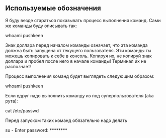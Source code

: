 ## Используемые обозначения

Я буду везде стараться показывать процесс выполнения команд. Сами же команды буду описывать так:

<div id="termynal" data-termynal data-ty-typeDelay="40" data-ty-lineDelay="700">
    <span data-ty="input">whoami</span>
    <span class="no-select" data-ty>pushkeen</span>
</div>

Знак доллара перед началом команды означает, что эта команда должна быть запущена от текущего пользователя. Эти команды ты можешь копировать к себе в консоль. Копируя их, не копируй знак доллара и пробел после него в начале команды! Терминал их не распознает!

Процесс выполнения команд будет выглядеть следующим образом:

<div id="termynal" data-termynal  data-ty-typeDelay="40" data-ty-lineDelay="700">
    <span data-ty="input" data-ty-prompt="[pushkeen@localhost ~] $">whoami</span>
    <span class="no-select" data-ty>pushkeen</span>
</div>

Если вдруг надо выполнить команду из под суперпользователя (aka рута):
<div id="termynal" data-termynal data-ty-typeDelay="40" data-ty-lineDelay="700">
    <span data-ty="input" data-ty-prompt="[root@localhost /] #">cat /etc/passwd</span>
</div>

Перед запуском таких команд обязательно надо делать
<div id="termynal" data-termynal data-ty-typeDelay="40" data-ty-lineDelay="700">
    <span data-ty="input" data-ty-prompt="[pushkeen@localhost ~] $">su -</span>
    <span class="no-select" data-ty>Enter password: ********</span>
    <span data-ty="input" data-ty-prompt="[root@localhost] #"></span>
</div>
